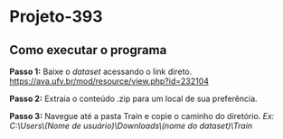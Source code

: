 # Projeto-393

## Como executar o programa

**Passo 1:** Baixe o *dataset* acessando o link direto.
https://ava.ufv.br/mod/resource/view.php?id=232104

**Passo 2:** Extraia o conteúdo .zip para um local de sua preferência.

**Passo 3:** Navegue até a pasta Train e copie o caminho do diretório. *Ex: C:\Users\\(Nome de usuário)\Downloads\\(nome do dataset)\Train*
